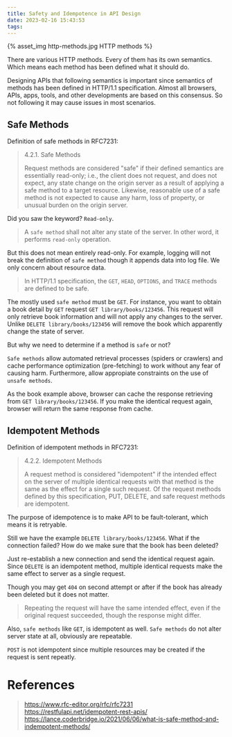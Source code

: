 ```yaml
---
title: Safety and Idempotence in API Design
date: 2023-02-16 15:43:53
tags:
---
```



{% asset_img http-methods.jpg HTTP methods %}

There are various HTTP methods. Every of them has its own semantics.
Which means each method has been defined what it should do.

Designing APIs that following semantics is important since semantics of methods has been defined in HTTP/1.1 specification.
Almost all browsers, APIs, apps, tools, and other developments are based on this consensus.
So not following it may cause issues in most scenarios.

<!-- more -->

## Safe Methods

Definition of safe methods in RFC7231:

> 4.2.1.  Safe Methods
>
> Request methods are considered "safe" if their defined semantics are essentially read-only; i.e., the client does not request, and does not expect, any state change on the origin server as a result of applying a safe method to a target resource.
> Likewise, reasonable use of a safe method is not expected to cause any harm, loss of property, or unusual burden on the origin server.

Did you saw the keyword? `Read-only`.

> A `safe method` shall not alter any state of the server. In other word, it performs `read-only` operation.

But this does not mean entirely read-only.
For example, logging will not break the definition of `safe method` though it appends data into log file.
We only concern about resource data.

> In HTTP/1.1 specification, the `GET`, `HEAD`, `OPTIONS`, and `TRACE` methods are defined to be safe.

The mostly used `safe method` must be `GET`.
For instance, you want to obtain a book detail by `GET` request `GET library/books/123456`.
This request will only retrieve book information and will not apply any changes to the server.
Unlike `DELETE library/books/123456` will remove the book which apparently change the state of server.

But why we need to determine if a method is `safe` or not?

`Safe methods` allow automated retrieval processes (spiders or crawlers) and cache performance optimization (pre-fetching) to work without any fear of causing harm.
Furthermore, allow appropiate constraints on the use of `unsafe methods`.

As the book example above, browser can cache the response retrieving from `GET library/books/123456`.
If you make the identical request again, browser will return the same response from cache.

## Idempotent Methods

Definition of idempotent methods in RFC7231:

> 4.2.2.  Idempotent Methods
> 
> A request method is considered "idempotent" if the intended effect on the server of multiple identical requests with that method is the same as the effect for a single such request.
> Of the request methods defined by this specification, PUT, DELETE, and safe request methods are idempotent.

The purpose of idempotence is to make API to be fault-tolerant, which means it is retryable.

Still we have the example `DELETE library/books/123456`.
What if the connection failed? How do we make sure that the book has been deleted?

Just re-establish a new connection and send the identical request again.
Since `DELETE` is an idempotent method, multiple identical requests make the same effect to server as a single request.

Though you may get `404` on second attempt or after if the book has already been deleted but it does not matter.

> Repeating the request will have the same intended effect, even if the original request succeeded, though the response might differ.

Also, `safe methods` like `GET`, is idempotent as well.
`Safe methods` do not alter server state at all, obviously are repeatable.

`POST` is not idempotent since multiple resources may be created if the request is sent repeatly.

# References
> https://www.rfc-editor.org/rfc/rfc7231
> https://restfulapi.net/idempotent-rest-apis/
> https://lance.coderbridge.io/2021/06/06/what-is-safe-method-and-indempotent-methods/